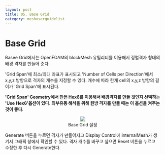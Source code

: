 ```yaml
---
layout: post
title: 05. Base Grid
category: meshuserguidelist
---
```


# Base Grid

Basee Grid에서는 OpenFOAM의 blockMesh 유틸리티를 이용해서 정렬격자 형태의 배경 격자를 만들어 준다.

'Grid Span'에 최소/최대 좌표가 표시되고 'Number of Cells per Direction'에서 x,y,z 방향으로 격자의 개수를 지정할 수 있다. 개수에 따라 한개 cell의 x,y,z 방향의 길이가 'Grid Span'에 표시된다.

__'Grid Span' Geometry에서 만든 Hex6를 이용해서 배경격자를 만들 것인지 선택하는 'Use Hex6'옵션이 있다. 외부유동 해석을 위해 원방 격자를 만들 때는 이 옵션을 켜주는 것이 좋다.__

<p style="text-align: center">
    <img src="https://github.com/nextfoam/baram-pages/raw/main/screenshots/pic/mesh_baseGrid.png"><br> Base Grid 설정
</p>

Generate 버튼을 누르면 격자가 만들어지고 Display Control에 internalMesh가 생겨서 그래픽 창에서 확인할 수 있다. 격자 개수를 바꾸고 싶으면 Reset 버튼을 누르고 수정한 후 다시 Generate한다.





